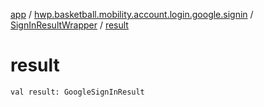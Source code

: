 [app](../../index.md) / [hwp.basketball.mobility.account.login.google.signin](../index.md) / [SignInResultWrapper](index.md) / [result](.)

# result

`val result: GoogleSignInResult`